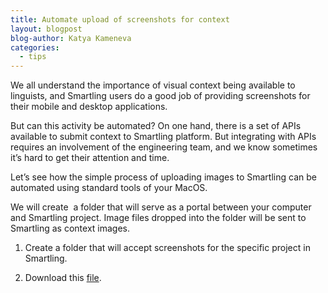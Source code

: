 ```yaml
---
title: Automate upload of screenshots for context
layout: blogpost
blog-author: Katya Kameneva
categories:
  - tips
---
```



We all understand the importance of visual context being available to linguists, and Smartling users do a good job of providing screenshots for their mobile and desktop applications.

But can this activity be automated? On one hand, there is a set of APIs available to submit context to Smartling platform. But integrating with APIs requires an involvement of the engineering team, and we know sometimes it’s hard to get their attention and time.

Let’s see how the simple process of uploading images to Smartling can be automated using standard tools of your MacOS.

We will create &nbsp;a folder that will serve as a portal between your computer and Smartling project. Image files dropped into the folder will be sent to Smartling as context images.

1. Create a folder that will accept screenshots for the specific project in Smartling.

2. Download this&nbsp;[file](https://www.ibm.com/watson/developercloud/language-translator.html).&nbsp;